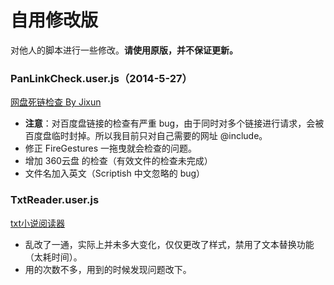 自用修改版
=========

对他人的脚本进行一些修改。**请使用原版，并不保证更新。**

### PanLinkCheck.user.js（2014-5-27）

[网盘死链检查 By Jixun](https://greasyfork.org/scripts/1262)

- **注意**：对百度盘链接的检查有严重 bug，由于同时对多个链接进行请求，会被百度盘临时封掉。所以我目前只对自己需要的网址 @include。
- 修正 FireGestures 一拖曳就会检查的问题。
- 增加 360云盘 的检查（有效文件的检查未完成）
- 文件名加入英文（Scriptish 中文忽略的 bug）

### TxtReader.user.js

[txt小说阅读器 ](http://userscripts.org:8080/scripts/show/185278)

- 乱改了一通，实际上并未多大变化，仅仅更改了样式，禁用了文本替换功能（太耗时间）。
- 用的次数不多，用到的时候发现问题改下。